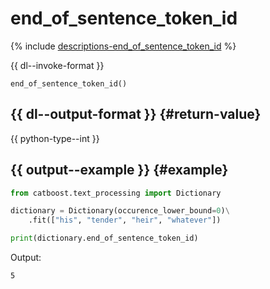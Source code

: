 # end_of_sentence_token_id

{% include [descriptions-end_of_sentence_token_id](../_includes/work_src/reusage-tokenizer/end_of_sentence_token_id.md) %}

{{ dl--invoke-format }}

```
end_of_sentence_token_id()
```

## {{ dl--output-format }} {#return-value}

{{ python-type--int }}

## {{ output--example }} {#example}

```python
from catboost.text_processing import Dictionary

dictionary = Dictionary(occurence_lower_bound=0)\
    .fit(["his", "tender", "heir", "whatever"])

print(dictionary.end_of_sentence_token_id)

```

Output:
```bash
5
```

